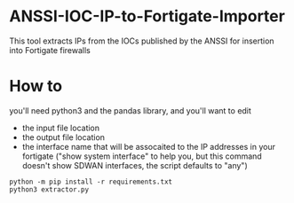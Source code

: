 # ANSSI-IOC-IP-to-Fortigate-Importer
This tool extracts IPs from the IOCs published by the ANSSI for insertion into Fortigate firewalls

# How to
you'll need python3 and the pandas library, and you'll want to edit 
- the input file location
- the output file location
- the interface name that will be assocaited to the IP addresses in your fortigate ("show system interface" to help you, but this command doesn't show SDWAN interfaces, the script defaults to "any") 

```
python -m pip install -r requirements.txt
python3 extractor.py
```
